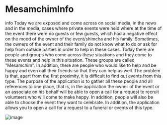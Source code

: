 # MesamchimInfo
info
Today we are exposed and come across on social media, in the news and in the media, cases where private events were held where at the time of the event there were no guests or few guests, which had a negative effect on the mood of the owner of the event/shimcha and his family.
Sometimes, the owners of the event and their family do not know what to do or ask for help from outside parties in order to help in these cases.
Today there are people and groups who come across these situations and they come to these events and help in this situation. These groups are called "Mesamchim".
In addition, there are people who would like to help and be happy and even call their friends so that they can help as well.
The problem is that, apart from the first proximity, it is difficult to find out events from this type.
The purpose of the application is to gather all these people and all references to one place, that is, in the application the owner of the event or an associate on his behalf will be able to open a call for a request to recruit volunteers who will come to make happy.
In addition, people will also be able to choose the event they want to celebrate.
In addition, the application allows you to open a call for a request to a funeral or events of this type.

![image](https://github.com/liron02319/MesamchimInfo/assets/57791415/952bee94-630b-45d9-94d5-fc8b1b48d943)


